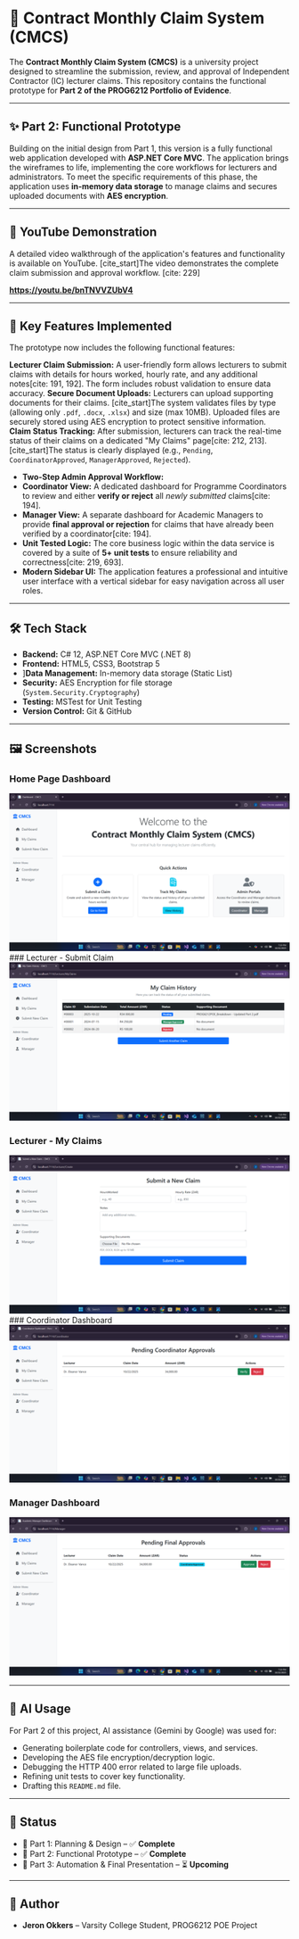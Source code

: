 # 📘 Contract Monthly Claim System (CMCS)

The **Contract Monthly Claim System (CMCS)** is a university project designed to streamline the submission, review, and approval of Independent Contractor (IC) lecturer claims. This repository contains the functional prototype for **Part 2 of the PROG6212 Portfolio of Evidence**.

---

## ✨ Part 2: Functional Prototype

Building on the initial design from Part 1, this version is a fully functional web application developed with **ASP.NET Core MVC**. The application brings the wireframes to life, implementing the core workflows for lecturers and administrators. To meet the specific requirements of this phase, the application uses **in-memory data storage** to manage claims and secures uploaded documents with **AES encryption**.

---

## 🎥 YouTube Demonstration

A detailed video walkthrough of the application's features and functionality is available on YouTube. [cite_start]The video demonstrates the complete claim submission and approval workflow. [cite: 229]

**https://youtu.be/bnTNVVZUbV4**

---

## 🎯 Key Features Implemented

The prototype now includes the following functional features:

**Lecturer Claim Submission:** A user-friendly form allows lecturers to submit claims with details for hours worked, hourly rate, and any additional notes[cite: 191, 192]. The form includes robust validation to ensure data accuracy.
**Secure Document Uploads:** Lecturers can upload supporting documents for their claims. [cite_start]The system validates files by type (allowing only `.pdf`, `.docx`, `.xlsx`) and size (max 10MB). Uploaded files are securely stored using AES encryption to protect sensitive information.
**Claim Status Tracking:** After submission, lecturers can track the real-time status of their claims on a dedicated "My Claims" page[cite: 212, 213]. [cite_start]The status is clearly displayed (e.g., `Pending`, `CoordinatorApproved`, `ManagerApproved`, `Rejected`).
* **Two-Step Admin Approval Workflow:**
*  **Coordinator View:** A dedicated dashboard for Programme Coordinators to review and either **verify or reject** all *newly submitted* claims[cite: 194].
*  **Manager View:** A separate dashboard for Academic Managers to provide **final approval or rejection** for claims that have already been verified by a coordinator[cite: 194].
*  **Unit Tested Logic:** The core business logic within the data service is covered by a suite of **5+ unit tests** to ensure reliability and correctness[cite: 219, 693].
*  **Modern Sidebar UI:** The application features a professional and intuitive user interface with a vertical sidebar for easy navigation across all user roles.

---

## 🛠️ Tech Stack

-   **Backend:** C# 12, ASP.NET Core MVC (.NET 8) 
-   **Frontend:** HTML5, CSS3, Bootstrap 5
-   ]**Data Management:** In-memory data storage (Static List) 
-   **Security:** AES Encryption for file storage (`System.Security.Cryptography`) 
-  **Testing:** MSTest for Unit Testing  
-   **Version Control:** Git & GitHub

---

## 🖼 Screenshots

### Home Page Dashboard
![Dashboard](./screens/dashboard_home.png) ### Lecturer - Submit Claim
![Lecturer](./screens/lecturer-dashboard.png)

### Lecturer - My Claims
![My Claims](./screens/my_claims.png) ### Coordinator Dashboard
![Coordinator](./screens/Coordinator-dashboard.png)

### Manager Dashboard
![Manager](./screens/Academic_manager.png)

---

## 🤖 AI Usage

For Part 2 of this project, AI assistance (Gemini by Google) was used for:
-   Generating boilerplate code for controllers, views, and services.
-   Developing the AES file encryption/decryption logic.
-   Debugging the HTTP 400 error related to large file uploads.
-   Refining unit tests to cover key functionality.
-   Drafting this `README.md` file.

---

## 📌 Status

* 🔹 Part 1: Planning & Design – ✅ **Complete**
* 🔹 Part 2: Functional Prototype – ✅ **Complete**
* 🔹 Part 3: Automation & Final Presentation – ⏳ **Upcoming**

---

## 👤 Author

-   **Jeron Okkers** – Varsity College Student, PROG6212 POE Project
